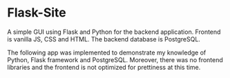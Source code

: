# Flask-Site
A simple GUI using Flask and Python for the backend application. Frontend is vanilla JS, CSS and HTML. The backend database is PostgreSQL. 

The following app was implemented to demonstrate my knowledge of Python, Flask framework and PostgreSQL. Moreover, there was no frontend libraries and the frontend is not optimized for prettiness at this time. 
